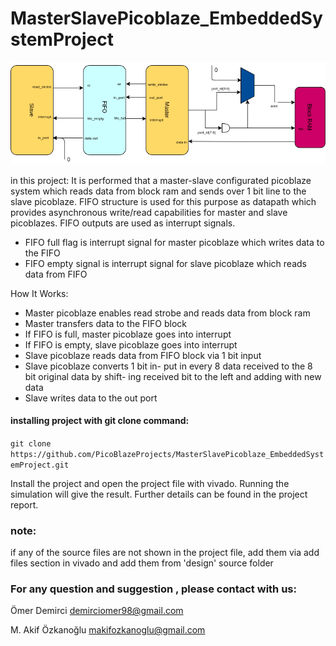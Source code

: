 # MasterSlavePicoblaze_EmbeddedSystemProject

![](Project_Report_and_Poster/schematic(1).png)

in this project: It is performed that a master-slave configurated picoblaze system which reads data from block ram and sends over 1 bit line to the slave picoblaze. FIFO structure is used for this purpose as datapath which provides asynchronous write/read capabilities for master and slave picoblazes. FIFO outputs are used as interrupt signals.

- FIFO full flag is interrupt signal for master picoblaze which writes data to the FIFO
- FIFO empty signal is interrupt signal for slave picoblaze which reads data from FIFO

How It Works:
- Master picoblaze enables read strobe
and reads data from block ram
- Master transfers data to the FIFO
block
- If FIFO is full, master picoblaze
goes into interrupt
- If FIFO is empty, slave picoblaze
goes into interrupt
- Slave picoblaze reads data from
FIFO block via 1 bit input
- Slave picoblaze converts 1 bit in-
put in every 8 data received to
the 8 bit original data by shift-
ing received bit to the left and
adding with new data
- Slave writes data to the out port

#### installing project with git clone command: 
`git clone https://github.com/PicoBlazeProjects/MasterSlavePicoblaze_EmbeddedSystemProject.git`

Install the project and open the project file with vivado. Running the simulation will give the result. Further details can be found in the project report.

### note:
if any of the source files are not shown in the project file, add them via add files section in vivado and add them from 'design' source folder

### For any question and suggestion , please contact with us:
Ömer Demirci
demirciomer98@gmail.com

M. Akif Özkanoğlu
makifozkanoglu@gmail.com

